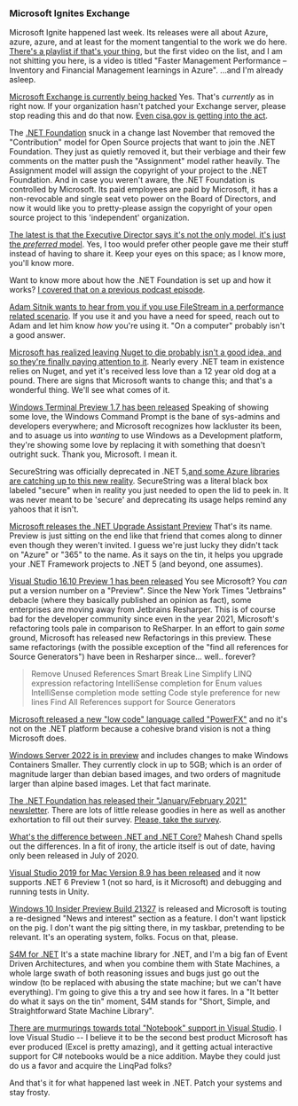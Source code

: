 ### Microsoft Ignites Exchange

Microsoft Ignite happened last week.  Its releases were all about Azure, azure, azure, and at least for the moment tangential to the work we do here.  [There's a playlist if that's your thing](https://www.youtube.com/watch?v=VjR09KSMDKg&list=PLQXpv_NQsPIALDgjX4bEmxxjMtuDir6ra), but the first video on the list, and I am not shitting you here, is a video is titled "Faster Management Performance – Inventory and Financial Management learnings in Azure".  ...and I'm already asleep.

[Microsoft Exchange is currently being hacked](https://twitter.com/briankrebs/status/1366862239232380929) Yes. That's *currently* as in right now.  If your organization hasn't patched your Exchange server, please stop reading this and do that now. [Even cisa.gov is getting into the act](https://us-cert.cisa.gov/ncas/current-activity/2021/03/02/microsoft-releases-out-band-security-updates-exchange-server). 

The [.NET Foundation](https://dotnetfoundation.org) snuck in a change last November that removed the "Contribution" model for Open Source projects that want to join the .NET Foundation. They just as quietly removed it, but their verbiage and their few comments on the matter push the "Assignment" model rather heavily.    The Assignment model will assign the copyright of your project to the .NET Foundation.  And in case you weren't aware, the .NET Foundation is controlled by Microsoft. Its paid employees are paid by Microsoft, it has a non-revocable and single seat veto power on the Board of Directors, and now it would like you to pretty-please assign the copyright of your open source project to this 'independent' organization.

[The latest is that the Executive Director says it's not the only model, it's just the *preferred* model](https://github.com/dotnet-foundation/projects/issues/122).  Yes, I too would prefer other people gave me their stuff instead of having to share it.  Keep your eyes on this space; as I know more, you'll know more.

Want to know more about how the .NET Foundation is set up and how it works? [I covered that on a previous podcast episode](https://podcast.lastweekin.net/4).

[Adam Sitnik wants to hear from you if you use FileStream in a performance related scenario](https://twitter.com/SitnikAdam/status/1366344979451437058). If you use it and you have a need for speed, reach out to Adam and let him know *how* you're using it.  "On a computer" probably isn't a good answer.

[Microsoft has realized leaving Nuget to die probably isn't a good idea, and so they're finally paying attention to it](https://devblogs.microsoft.com/nuget/state-of-the-nuget-ecosystem/).  Nearly every .NET team in existence relies on Nuget, and yet it's received less love than a 12 year old dog at a pound.  There are signs that Microsoft wants to change this; and that's a wonderful thing.  We'll see what comes of it.

[Windows Terminal Preview 1.7 has been released](https://devblogs.microsoft.com/commandline/windows-terminal-preview-1-7-release/) Speaking of showing some love, the Windows Command Prompt is the bane of sys-admins and developers everywhere; and Microsoft recognizes how lackluster its been, and to asuage us into *wanting* to use Windows as a Development platform, they're showing some love by replacing it with something that doesn't outright suck.  Thank you, Microsoft. I mean it.

SecureString was officially deprecated in .NET 5,[and some Azure libraries are catching up to this new reality](https://github.com/AzureAD/microsoft-authentication-library-for-dotnet/issues/2437).  SecureString was a literal black box labeled "secure" when in reality you just needed to open the lid to peek in.  It was never meant to be 'secure' and deprecating its usage helps remind any yahoos that it isn't.

[Microsoft releases the .NET Upgrade Assistant Preview](https://devblogs.microsoft.com/dotnet/introducing-the-net-upgrade-assistant-preview/) That's its name. Preview is just sitting on the end like that friend that comes along to dinner even though they weren't invited.  I guess we're just lucky they didn't tack on "Azure" or "365" to the name.   As it says on the tin, it helps you upgrade your .NET Framework projects to .NET 5 (and beyond, one assumes).  

[Visual Studio 16.10 Preview 1 has been released](https://docs.microsoft.com/en-us/visualstudio/releases/2019/release-notes-preview#16.10.0.pre.1.0) You see Microsoft? You *can* put a version number on a "Preview".  Since the New York Times "Jetbrains" debacle (where they basically published an opinion as fact), some enterprises are moving away from Jetbrains Resharper.  This is of course bad for the developer community since even in the year 2021, Microsoft's refactoring tools pale in comparison to ReSharper.  In an effort to gain *some* ground, Microsoft has released new Refactorings in this preview.  These same refactorings (with the possible exception of the "find all references for Source Generators") have been in Resharper since... well.. forever?

>
>   Remove Unused References
>   Smart Break Line
>   Simplify LINQ expression refactoring
>   IntelliSense completion for Enum values
>   IntelliSense completion mode setting
>   Code style preference for new lines
>   Find All References support for Source Generators


[Microsoft released a new "low code" language called "PowerFX"](https://powerapps.microsoft.com/en-us/blog/introducing-microsoft-power-fx-the-low-code-programming-language-for-everyone/) and no it's not on the .NET platform because a cohesive brand vision is not a thing Microsoft does.

[Windows Server 2022 is in preview](https://cloudblogs.microsoft.com/windowsserver/2021/03/02/announcing-windows-server-2022-now-in-preview/?WT.mc_id=modinfra-0000-thmaure) and includes changes to make Windows Containers Smaller.  They currently clock in up to 5GB; which is an order of magnitude larger than debian based images, and two orders of magnitude larger than alpine based images.  Let that fact marinate.

[The .NET Foundation has released their "January/February 2021" newsletter](https://dotnetfoundation.org/blog).  There are lots of little release goodies in here as well as another exhortation to fill out their survey.  [Please, take the survey](https://dotnetfoundation.org/about/survey). 

[What's the difference between .NET and .NET Core?](https://www.c-sharpcorner.com/article/difference-between-net-framework-and-net-core/) Mahesh Chand spells out the differences.  In a fit of irony, the article itself is out of date, having only been released in July of 2020.  

[Visual Studio 2019 for Mac Version 8.9 has been released](https://devblogs.microsoft.com/visualstudio/visual-studio-2019-for-mac-version-8-9-is-now-available/) and it now supports .NET 6 Preview 1 (not so hard, is it Microsoft) and debugging and running tests in Unity.

[Windows 10 Insider Preview Build 21327](https://blogs.windows.com/windows-insider/2021/03/03/announcing-windows-10-insider-preview-build-21327/) is released and Microsoft is touting a re-designed "News and interest" section as a feature.  I don't want lipstick on the pig.  I don't want the pig sitting there, in my taskbar, pretending to be relevant. It's an operating system, folks. Focus on that, please.

[S4M for .NET](https://philiplaureano.github.io/S4M/) It's a state machine library for .NET, and I'm a big fan of Event Driven Architectures, and when you combine them with State Machines, a whole large swath of both reasoning issues and bugs just go out the window (to be replaced with abusing the state machine; but we can't have everything).  I'm going to give this a try and see how it fares.  In a "It better do what it says on the tin" moment, S4M stands for "Short, Simple, and Straightforward State  Machine Library".  

[There are murmurings towards total "Notebook" support in Visual Studio](https://github.com/dotnet/interactive/issues/1132).  I love Visual Studio -- I believe it to be the second best product Microsoft has ever produced (Excel is pretty amazing), and it getting actual interactive support for C# notebooks would be a nice addition.  Maybe they could just do us a favor and acquire the LinqPad folks?

And that's it for what happened last week in .NET.  Patch your systems and stay frosty.




